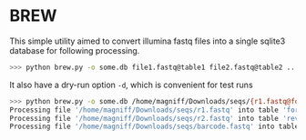 # BREW

This simple utility aimed to convert illumina fastq files into a single sqlite3 database for following processing.
```bash
>>> python brew.py -o some.db file1.fastq@table1 file2.fastq@table2 ... file_n.fastq@table_n 
```

It also have a dry-run option ```-d```, which is convenient for test runs
```bash
>>> python brew.py -o some.db /home/magniff/Downloads/seqs/{r1.fastq@forward,r2.fastq@reverse,barcode.fastq@barcode} -d
Processing file '/home/magniff/Downloads/seqs/r1.fastq' into table 'forward'
Processing file '/home/magniff/Downloads/seqs/r2.fastq' into table 'reverse'
Processing file '/home/magniff/Downloads/seqs/barcode.fastq' into table 'barcode'

```

